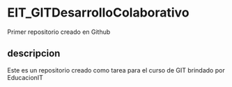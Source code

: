 # EIT_GITDesarrolloColaborativo
Primer repositorio creado en Github

## descripcion
Este es un repositorio creado como tarea para el curso de GIT brindado por EducacionIT

